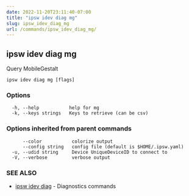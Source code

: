 ```yaml
---
date: 2022-11-20T23:11:40-07:00
title: "ipsw idev diag mg"
slug: ipsw_idev_diag_mg
url: /commands/ipsw_idev_diag_mg/
---
```

## ipsw idev diag mg

Query MobileGestalt

```
ipsw idev diag mg [flags]
```

### Options

```
  -h, --help           help for mg
  -k, --keys strings   Keys to retrieve (can be csv)
```

### Options inherited from parent commands

```
      --color           colorize output
      --config string   config file (default is $HOME/.ipsw.yaml)
  -u, --udid string     Device UniqueDeviceID to connect to
  -V, --verbose         verbose output
```

### SEE ALSO

* [ipsw idev diag](/cmd/ipsw_idev_diag/)	 - Diagnostics commands

